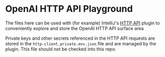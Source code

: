 # OpenAI HTTP API Playground

The files here can be used with (for example) IntelliJ's
[HTTP API](https://www.jetbrains.com/help/idea/http-client-in-product-code-editor.html)
plugin to conveniently explore and store the OpenAI
HTTP API surface area

Private keys and other secrets referenced in the HTTP API
requests are stored in the `http-client.private.env.json`
file and are managed by the plugin.  This file should not
be checked into this repo.



